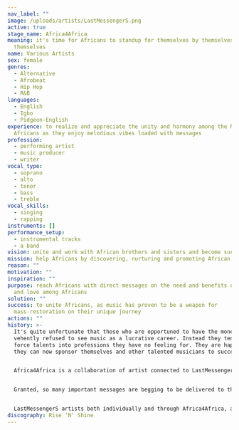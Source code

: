 ```yaml
---
nav_label: ""
image: /uploads/artists/LastMessengerS.png
active: true
stage_name: Africa4Africa
meaning: it's time for Africans to standup for themselves by themselves and for
  themselves
name: Various Artists
sex: female
genres:
  - Alternative
  - Afrobeat
  - Hip Hop
  - R&B
languages:
  - English
  - Igbo
  - Pidgeon-English
experience: to realize and appreciate the unity and harmony among the New
  Africans as they enjoy melodious vibes loaded with messages
profession:
  - performing artist
  - music producer
  - writer
vocal_type:
  - soprano
  - alto
  - tenor
  - bass
  - treble
vocal_skills:
  - singing
  - rapping
instruments: []
performance_setup:
  - instrumental tracks
  - a band
vision: unite and work with African brothers and sisters and become successful together
mission: help Africans by discovering, nurturing and promoting African talents
reason: ""
motivation: ""
inspiration: ""
purpose: reach Africans with direct messages on the need and benefits of unity
  and love among Africans
solution: ""
success: to unite Africans, as music has proven to be a weapon for
  mass-restoration on their unique journey
actions: ""
history: >-
  It's quite unfortunate that those who are opportuned to have the money
  vehently refused to see music as a lucrative career. Instead they tend to
  force talents into professions they have no feeling for. They are happy that
  they can now sponsor themselves and other talented musicians to success.


  Africa4Africa is a collaboration of artist connected to LastMessengerS Music, which is connecting Musical Talents, Managers, Promoters, Marketers and ICT/Media professionals together so as to reach the world with vital messages.


  Granted, so many important messages are begging to be delivered to the public but our modern artists have deviated from the main goal of music, which are Revelations, Prophecies and Truths.


  LastMessengerS artists both individually and through Africa4Africa, are restoring one of the ancient music values, TRUTH, by packaging messages as enjoyable songs, targeting the curious ears of the general public.
discography: Rise ‘N’ Shine
---
```

